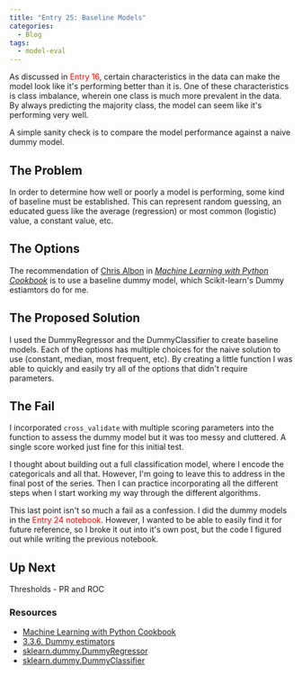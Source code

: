 ```yaml
---
title: "Entry 25: Baseline Models"
categories:
  - Blog
tags:
  - model-eval
---
```


As discussed in <font color='red'>Entry 16</font>, certain characteristics in the data can make the model look like it's performing better than it is. One of these characteristics is class imbalance, wherein one class is much more prevalent in the data. By always predicting the majority class, the model can seem like it's performing very well.

A simple sanity check is to compare the model performance against a naive dummy model.

## The Problem

In order to determine how well or poorly a model is performing, some kind of baseline must be established. This can represent random guessing, an educated guess like the average (regression) or most common (logistic) value, a constant value, etc.

## The Options

The recommendation of [Chris Albon](https://chrisalbon.com/) in *[Machine Learning with Python Cookbook](https://www.amazon.com/Machine-Learning-Python-Cookbook-Preprocessing/dp/1491989386)* is to use a baseline dummy model, which Scikit-learn's Dummy estiamtors do for me.

## The Proposed Solution

I used the DummyRegressor and the DummyClassifier to create baseline models. Each of the options has multiple choices for the naive solution to use (constant, median, most frequent, etc). By creating a little function I was able to quickly and easily try all of the options that didn't require parameters.

## The Fail

I incorporated `cross_validate` with multiple scoring parameters into the function to assess the dummy model but it was too messy and cluttered. A single score worked just fine for this initial test.

I thought about building out a full classification model, where I encode the categoricals and all that. However, I'm going to leave this to address in the final post of the series. Then I can practice incorporating all the different steps when I start working my way through the different algorithms.

This last point isn't so much a fail as a confession. I did the dummy models in the <font color='red'>Entry 24 notebook</font>. However, I wanted to be able to easily find it for future reference, so I broke it out into it's own post, but the code I figured out while writing the previous notebook.

## Up Next

Thresholds - PR and ROC

### Resources

- [Machine Learning with Python Cookbook](https://www.amazon.com/Machine-Learning-Python-Cookbook-Preprocessing/dp/1491989386)
- [3.3.6. Dummy estimators](https://scikit-learn.org/stable/modules/model_evaluation.html#dummy-estimators)
- [sklearn.dummy.DummyRegressor](https://scikit-learn.org/stable/modules/generated/sklearn.dummy.DummyRegressor.html)
- [sklearn.dummy.DummyClassifier](https://scikit-learn.org/stable/modules/generated/sklearn.dummy.DummyClassifier.html?highlight=dummyclassifier#sklearn.dummy.DummyClassifier)


```python

```
